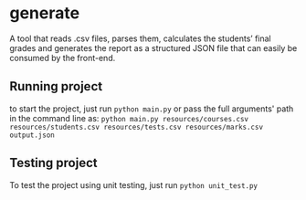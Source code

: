 # generate
A tool that reads .csv files, parses them,
calculates the students’ final grades and generates the report as a structured JSON file
that can easily be consumed by the front-end.

## Running project
to start the project, just run `python main.py`
or pass the full arguments' path in the command line as:
`python main.py resources/courses.csv resources/students.csv resources/tests.csv resources/marks.csv output.json`

## Testing project
To test the project using unit testing, just run `python unit_test.py`

